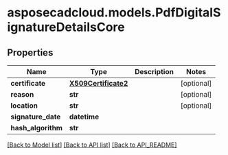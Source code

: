 # asposecadcloud.models.PdfDigitalSignatureDetailsCore

## Properties
Name | Type | Description | Notes
------------ | ------------- | ------------- | -------------
**certificate** | [**X509Certificate2**](X509Certificate2.md) |  | [optional] 
**reason** | **str** |  | [optional] 
**location** | **str** |  | [optional] 
**signature_date** | **datetime** |  | 
**hash_algorithm** | **str** |  | 

[[Back to Model list]](API_README.md#documentation-for-models) [[Back to API list]](API_README.md#documentation-for-api-endpoints) [[Back to API_README]](API_README.md)


